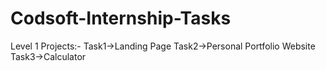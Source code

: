 # Codsoft-Internship-Tasks
Level 1 Projects:-
Task1->Landing Page
Task2->Personal Portfolio Website
Task3->Calculator
